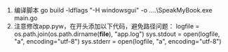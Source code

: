 1. 编译脚本
go build -ldflags "-H windowsgui" -o ..\..\SpeakMyBook.exe main.go
2. 注意修改app.pyw，在开头添加以下代码，避免路径问题：
logfile = os.path.join(os.path.dirname(__file__), "app.log")
sys.stdout = open(logfile, "a", encoding="utf-8")
sys.stderr = open(logfile, "a", encoding="utf-8")